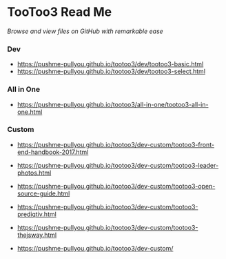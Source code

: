 <span style=display:none; >[You are now in GitHub source code view - click this link to view this read me file as a web page]( https://pushme-pullyou.github.io/tootoo3/index.html#README.md "View file as a web page." ) </span>


TooToo3 Read Me
===
_Browse and view files on GitHub with remarkable ease_


### Dev

* https://pushme-pullyou.github.io/tootoo3/dev/tootoo3-basic.html
* https://pushme-pullyou.github.io/tootoo3/dev/tootoo3-select.html

### All in One

* https://pushme-pullyou.github.io/tootoo3/all-in-one/tootoo3-all-in-one.html

### Custom

* https://pushme-pullyou.github.io/tootoo3/dev-custom/tootoo3-front-end-handbook-2017.html
* https://pushme-pullyou.github.io/tootoo3/dev-custom/tootoo3-leader-photos.html
* https://pushme-pullyou.github.io/tootoo3/dev-custom/tootoo3-open-source-guide.html
* https://pushme-pullyou.github.io/tootoo3/dev-custom/tootoo3-prediqtiv.html
* https://pushme-pullyou.github.io/tootoo3/dev-custom/tootoo3-thejsway.html

* https://pushme-pullyou.github.io/tootoo3/dev-custom/

